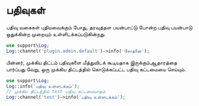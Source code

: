 # பதிவுகள்
பதிவு வகைகள் புதியவைக்கும் போது, தரவுத்தள பயன்பாட்டு போன்ற பதிவு பயன்பாடு ஒதுக்கின்ற முறையும் உள்ளிடக்கப்படுகின்றது.

```php
use support\Log;
Log::channel('plugin.admin.default')->info('சோதனை');
```

பின்னர், முக்கிய திட்டம் பதிவுகளை மீத்துவிடக் கூடியதாக இருக்கும்ஆதாரத்தை பார்ப்பது வேறு, ஒரு முக்கிய திட்டத்தில் கொடுக்கப்பட்ட பதிவு கட்டமையை செய்யும்.

```php
use support\Log;
Log::info('பதிவு உள்ளடக்கம்');
// முக்கிய திட்டத்தில் test பதிவு கட்டமையாகும்
Log::channel('test')->info('பதிவு உள்ளடக்கம்');
```
